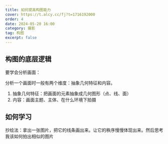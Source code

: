 ```yaml
---
title: 如何提高构图能力
cover: https://t.alcy.cc/fj?t=1716192000
order: 4
date: 2024-05-20 16:00
category: 摄影
tag: 构图
excerpt: false
---
```


## 构图的底层逻辑

要学会分析画面：

分析一个画面时一般有两个维度：抽象几何特征和内容。

1. 抽象几何特征：把画面的元素抽象成几何图形（点、线、面）
2. 内容：画面主题、主体、在什么环境下拍摄

## 如何学习

抄绘法：拿出一张图片，把它的线条画出来。让它的秩序慢慢体现出来。然后思考我该如何拍出相似的图片
